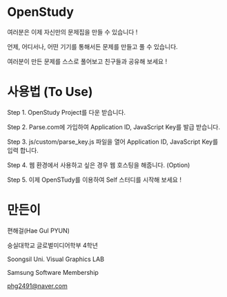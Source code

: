 # OpenStudy
여러분은 이제 자신만의 문제집을 만들 수 있습니다 !

언제, 어디서나, 어떤 기기를 통해서든 문제를 만들고 풀 수 있습니다.

여러분이 만든 문제를 스스로 풀어보고 친구들과 공유해 보세요 !

# 사용법 (To Use)
Step 1. OpenStudy Project를 다운 받습니다.

Step 2. Parse.com에 가입하여 Application ID, JavaScript Key를 발급 받습니다.

Step 3. js/custom/parse_key.js 파일을 열어 Application ID, JavaScript Key를 입력 합니다.

Step 4. 웹 환경에서 사용하고 싶은 경우 웹 호스팅을 해줍니다. (Option)

Step 5. 이제 OpenSTudy를 이용하여 Self 스터디를 시작해 보세요 !

# 만든이
편해걸(Hae Gul PYUN)

숭실대학교 글로벌미디어학부 4학년

Soongsil Uni. Visual Graphics LAB

Samsung Software Membership

phg2491@naver.com
